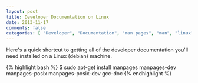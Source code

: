 ```yaml
---
layout: post
title: Developer Documentation on Linux
date: 2013-11-17
comments: false
categories: [ "Developer", "Documentation", "man pages", "man", "linux" ]
---
```


Here's a quick shortcut to getting all of the developer documentation you'll need installed on a Linux (debian) machine.

{% highlight bash %}
$ sudo apt-get install manpages manpages-dev manpages-posix manpages-posix-dev gcc-doc
{% endhighlight %}
